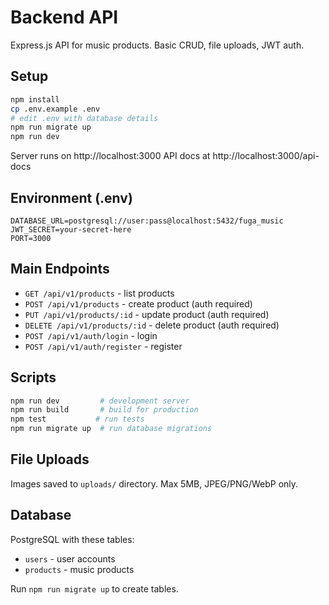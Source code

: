 # Backend API

Express.js API for music products. Basic CRUD, file uploads, JWT auth.

## Setup

```bash
npm install
cp .env.example .env
# edit .env with database details
npm run migrate up
npm run dev
```

Server runs on http://localhost:3000
API docs at http://localhost:3000/api-docs

## Environment (.env)

```env
DATABASE_URL=postgresql://user:pass@localhost:5432/fuga_music
JWT_SECRET=your-secret-here
PORT=3000
```

## Main Endpoints

- `GET /api/v1/products` - list products
- `POST /api/v1/products` - create product (auth required)
- `PUT /api/v1/products/:id` - update product (auth required)
- `DELETE /api/v1/products/:id` - delete product (auth required)
- `POST /api/v1/auth/login` - login
- `POST /api/v1/auth/register` - register

## Scripts

```bash
npm run dev         # development server
npm run build       # build for production
npm test           # run tests
npm run migrate up  # run database migrations
```

## File Uploads

Images saved to `uploads/` directory. Max 5MB, JPEG/PNG/WebP only.

## Database

PostgreSQL with these tables:
- `users` - user accounts
- `products` - music products

Run `npm run migrate up` to create tables.